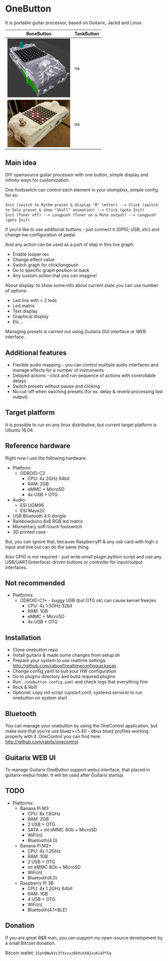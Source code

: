 OneButton
=========
It is portable guitar processor, based on Guitarix, Jackd and Linux.

| BoneButton | TankButton |
| ---------- | ---------- |
| <img src="/doc/bonebutton-body-3d.jpg" width="200"> | na |
| <img src="/doc/bonebutton-body-live.jpg" width="200"> | na |

Main idea
---------
DIY opensource guitar processor with one button, simple display and infinity ways for customization.

One footswitch can control each element in your stompbox, simple config for ex:
```
Init (switch to Rythm preset & display "R" letter) --> Click (switch to Solo preset & show "Skull" animation) --> Click (goto Init)
Init (Tuner off) --> Longpush (Tuner on & Mute output) --> Longpush (goto Init)
```
If you'd like to use additional buttons - just connect it (GPIO, USB, etc) and change hw configuration of pedal.

And any action can be used as a part of step in this live graph:
* Enable looper rec
* Change effect value
* Switch graph for click/longpush
* Go to specific graph position or back
* Any custom action that you can imagine!

About display: to show some info about current state you can use number of options:
* Led line with > 2 leds
* Led matrix
* Text display
* Graphical display
* Etc...

Managing presets is carried out using Guitarix GUI interface or WEB interface.

Additional features
-------------------
* Flexible audio mapping - you can control multiple audio interfaces and manage effects for a number of instruments
* Delayed actions - click and run sequence of actions with controllable delays
* Switch presets without pause and clicking
* No cut-off when swiching presets (for ex. delay & reverb processing last output)

Target platform
---------------
It is possible to run on any linux distributive, but current target platform is Ubuntu 16.04.

Reference hardware
------------------
Right now I use the following hardware:
* Platform:
  * ODROID-C2
    + CPU: 4x 2GHz 64bit
    + RAM: 2GB
    + eMMC + MicroSD
    + 4x USB + OTG
* Audio:
  * ESI UGM96
  * ESI Maya22
* USB Bluetooth 4.0 dongle
* Rainbowduino 8x8 RGB led matrix
* Momentary soft-touch footswitch
* 3D printed case

But, you can ignore that, because RaspberryPI & any usb card with high-z input and line out can do the same thing.

Also GPIO is not required - just write small plugin python script and use any USB/UART/(interface)-driven buttons or controller for input/output interfaces.

Not recommended
---------------
* Platforms:
  * ODROID-C1+ - buggy USB (but OTG ok) can cause kernel freezes
    + CPU: 4x 1.5GHz 32bit
    + RAM: 1GB
    + eMMC + MicroSD
    + 4x USB + OTG

Installation
------------
* Clone onebutton repo
* Install guitarix & made some changes from setup.sh
* Prepare your system to use realtime settings: http://github.com/raboof/realtimeconfigquickscan
* Change config.yaml to suit your HW configuration
* Go to plugins directory and build required plugins
* Run `./onebutton config.yaml` and check logs that everything fine
* Rock & Roll!
* Optional: copy init script (upstart.conf, systemd.service) to run onebutton on system start

Bluetooth
---------
You can manage your onebutton by using the OneControl application, but make sure that you're use bluez>=5.40 - dbus bluez profiles working properly with it.
OneControl you can find here: http://github.com/rabits/onecontrol

Guitarix WEB UI
---------------
To manage Guitarix OneButton support webui interface, that placed in guitarix-webui folder. It will be used after Guitarix startup.

TODO
----
* Platforms:
  * Banana Pi M3
    + CPU: 8x 1.8GHz
    + RAM: 2GB
    + 2 USB + OTG
    + SATA + int eMMC 8Gb + MicroSD
    + WiFi(n)
    + Bluetooth(4.0)
  * Banana Pi M2+
    + CPU: 4x 1.2GHz
    + RAM: 1GB
    + 2 USB + OTG
    + int eMMC 8Gb + MicroSD
    + WiFi(n)
    + Bluetooth(4.0)
  * Raspberry Pi 3B
    + CPU: 4x 1.2GHz 64bit
    + RAM: 1GB
    + 4 USB + OTG
    + WiFi(n)
    + Bluetooth(4.1+BLE)

Donation
--------
If you are great R&R man, you can support my open-source development by a small Bitcoin donation.

Bitcoin wallet: `15phQNwkVs3fXxvxzBkhuhXA2xoKikPfUy`
